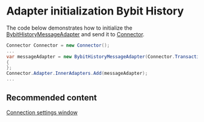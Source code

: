 # Adapter initialization Bybit History

The code below demonstrates how to initialize the [BybitHistoryMessageAdapter](xref:StockSharp.BybitHistory.BybitHistoryMessageAdapter) and send it to [Connector](xref:StockSharp.Algo.Connector).

```cs
Connector Connector = new Connector();
...
var messageAdapter = new BybitHistoryMessageAdapter(Connector.TransactionIdGenerator)
{
};
Connector.Adapter.InnerAdapters.Add(messageAdapter);
...

```

## Recommended content

[Connection settings window](../../../graphical_user_interface/connection_settings_window.md)
